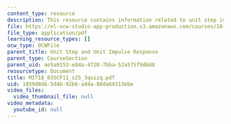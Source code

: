 ```yaml
---
content_type: resource
description: This resource contains information related to unit step impulse.
file: https://ol-ocw-studio-app-production.s3.amazonaws.com/courses/18-03sc-differential-equations-fall-2011/1859d8db5d4b92b6ad4a88da69313ebe_MIT18_03SCF11_s25_3quizq.pdf
file_type: application/pdf
learning_resource_types: []
ocw_type: OCWFile
parent_title: Unit Step and Unit Impulse Response
parent_type: CourseSection
parent_uid: ae5a9153-e84a-4720-7bba-52a575f9d6d8
resourcetype: Document
title: MIT18_03SCF11_s25_3quizq.pdf
uid: 1859d8db-5d4b-92b6-ad4a-88da69313ebe
video_files:
  video_thumbnail_file: null
video_metadata:
  youtube_id: null
---
```

